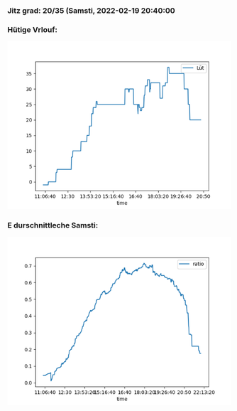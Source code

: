 ### Jitz grad: 20/35 (Samsti, 2022-02-19 20:40:00

### Hütige Vrlouf:
![Graph](Today.png)

### E durschnittleche Samsti:
![Graph](Samsti.png)